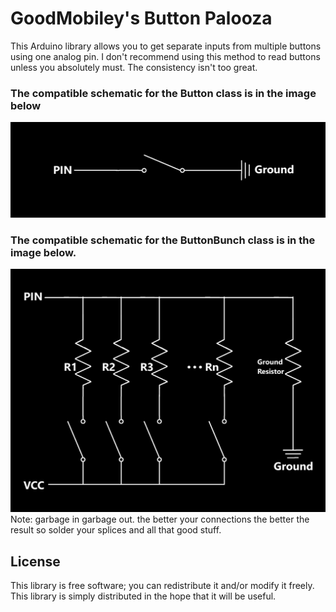 # GoodMobiley's Button Palooza

This Arduino library allows you to get separate inputs from multiple buttons using one analog pin.
I don't recommend using this method to read buttons unless you absolutely must.  The consistency isn't too great.

### The compatible schematic for the Button class is in the image below
![alt text](https://github.com/GoodMobiley/GMs_Button_Palooza/blob/main/GMs_Button_Palooza_Button.png)

### The compatible schematic for the ButtonBunch class is in the image below.
![alt text](https://github.com/GoodMobiley/GMs_Button_Palooza/blob/main/GMs_Button_Palooza_ButtonBunch.png)
Note: garbage in garbage out. the better your connections the better the result so solder your splices and all that good stuff.

## License

This library is free software; you can redistribute it and/or
modify it freely. This library is simply distributed in the hope that 
it will be useful.
